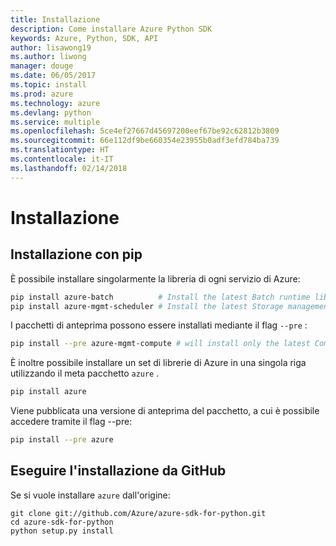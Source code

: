 ```yaml
---
title: Installazione
description: Come installare Azure Python SDK
keywords: Azure, Python, SDK, API
author: lisawong19
ms.author: liwong
manager: douge
ms.date: 06/05/2017
ms.topic: install
ms.prod: azure
ms.technology: azure
ms.devlang: python
ms.service: multiple
ms.openlocfilehash: 5ce4ef27667d45697200eef67be92c62812b3809
ms.sourcegitcommit: 66e112df9be660354e23955b0adf3efd784ba739
ms.translationtype: HT
ms.contentlocale: it-IT
ms.lasthandoff: 02/14/2018
---
```

# <a name="installation"></a>Installazione

## <a name="installation-with-pip"></a>Installazione con pip

È possibile installare singolarmente la libreria di ogni servizio di Azure:

```bash
pip install azure-batch          # Install the latest Batch runtime library
pip install azure-mgmt-scheduler # Install the latest Storage management library
```

I pacchetti di anteprima possono essere installati mediante il flag `--pre` :

```bash
pip install --pre azure-mgmt-compute # will install only the latest Compute Management library
```

È inoltre possibile installare un set di librerie di Azure in una singola riga utilizzando il meta pacchetto `azure` .

```bash
pip install azure
```

Viene pubblicata una versione di anteprima del pacchetto, a cui è possibile accedere tramite il flag --pre:

```bash
pip install --pre azure
```

## <a name="install-from-github"></a>Eseguire l'installazione da GitHub

Se si vuole installare `azure` dall'origine:

    git clone git://github.com/Azure/azure-sdk-for-python.git
    cd azure-sdk-for-python
    python setup.py install
